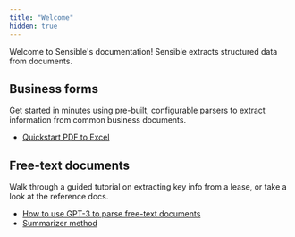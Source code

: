 ```yaml
---
title: "Welcome"
hidden: true
---
```


Welcome to Sensible's documentation! Sensible extracts structured data from documents.

Business forms
----

 Get started in minutes using pre-built, configurable parsers to extract information from common business documents.

- [Quickstart PDF to Excel](doc:excel-quickstart)


Free-text documents
----

Walk through a guided tutorial on extracting key info from a lease, or take a look at  the reference docs.

- [How to use GPT-3 to parse free-text documents](https://www.sensible.so/blog/how-to-use-gpt-3-to-parse-free-text-documents)
- [Summarizer method](doc:summarizer)
